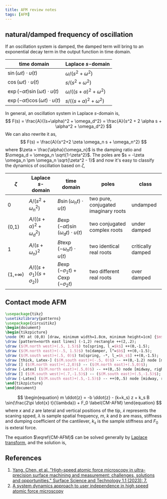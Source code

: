 ```yaml
---
title: AFM review notes
tags: [AFM]
---
```


## natural/damped frequency of oscillation ##

If an oscillation system is damped, the damped term will bring to an exponential decay term in the output function in time domain.

|time domain|Laplace $s$-domain|
|---|---|
|$\sin(\omega t) \cdot u(t)$|$\omega / (s^2 + \omega^2)$|
|$\cos(\omega t) \cdot u(t)$|$s / (s^2 + \omega^2)$|
|$\exp(-\alpha t) \sin(\omega t) \cdot u(t)$|$\omega / \big((s+\alpha)^2 + \omega^2\big)$|
|$\exp(-\alpha t) \cos(\omega t) \cdot u(t)$|$s / \big((s+\alpha)^2 + \omega^2\big)$|

In general, an oscillation system in Laplace $s$-domain is,
$$
F(s) = \frac{A}{(s+\alpha)^2 + \omega_d^2} = \frac{A}{s^2 + 2 \alpha s + \alpha^2 + \omega_d^2}
$$
We can also rewrite it as,
$$
F(s) = \frac{A}{s^2+2 \zeta \omega_n s + \omega_n^2}
$$
where $\zeta = \frac{\alpha}{\omega_n}$ is the damping ratio and $\omega_d = \omega_n \sqrt{1-\zeta^2}$. The poles are $s = -\zeta \omega_n \pm \omega_n \sqrt{\zeta^2 - 1}$ and now it's easy to classify the dynamics of oscillation based on $\zeta$,

|$\zeta$|Laplace $s$-domain|time domain|poles|class|
|---|---|---|---|---|
|0|$A / (s^2+\omega_n^2)$|$B \sin(\omega_n t) \cdot u(t)$|two pure, conjugated imaginary roots|undamped|
|(0,1)|$A / \big( (s+\alpha)^2 + \omega_d^2 \big)$|$B \exp(-\alpha t) \sin(\omega_d t) \cdot u(t)$|two conjugated complex roots|under damped|
|1|$A / (s+\omega_n)^2$|$B t \exp(-\omega_n t) \cdot u(t)$|two identical real roots|critically damped|
|(1,$+\infty$)|$A / \big( (s+\sigma_1)(s+\sigma_2) \big)$|$B\exp(-\sigma_1 t)+C\exp(-\sigma_2 t)$|two different real roots|over damped|

## Contact mode AFM ##

```tikz
\usepackage{tikz}
\usetikzlibrary{patterns}
\usepackage{circuitikz}
\begin{document}
\begin{tikzpicture}
\node (M) at (0,0) [draw, minimum width=1.8cm, minimum height=1cm] {$m$};
\draw [pattern=north east lines] (-1,2) rectangle ++(2,.2);
\draw ($(M.north west)+(.5, 1.5)$) to[spring, l_=$k$] ++(0,-1.5);
\draw ($(M.north east)+(-.5, 1.5)$) to[damper, l^=$b$] ++(0,-1.5);
\draw ($(M.south west)+(.5, 0)$) to[spring, -*, l_=$k_s$] ++(0,-1.5);
\draw [thick, Latex-] ($(M.south east)+(-.5, 0)$) -- ++(0,-1.2) node [midway, right] {$F_0$};
\draw [] ($(M.north east)+(.2,0)$) -- ($(M.north east)+(.5,0)$);
\draw [-Latex] ($(M.north east)+(.5,0)$) -- ++(0,.5) node [midway, right] {$z$};
\draw [] ($(M.south west)+(.7,-1.5)$) -- ($(M.south east)+(.5,-1.5)$);
\draw [-Latex] ($(M.south east)+(.5,-1.5)$) -- ++(0,.5) node [midway, right] {$s(x)$};
\end{tikzpicture}
\end{document}
```

$$
\begin{equation}
m \ddot{z} = -b \ddot{z} - (k+k_s) z + k_s B \sin(\frac{2\pi \dot{x} t}{\lambda}) + F_0
\label{CM-AFM}
\end{equation}
$$
where $x$ and $z$ are lateral and vertical positions of the tip, $\dot{x}$ represents the scaning spped, $\lambda$ is sample spatial frequency, $m$, $k$ and $b$ are mass, stiffness and dumping coefficient of the cantilever, $k_s$ is the sample stiffness and $F_0$ is exteral force.

The equation $\eqref{CM-AFM}$ can be solved generally by [Laplace transform](https://psichen.github.io/2023/09/01/solving-differential-equations-by-transform/), and the solution is,

## References ##
1. [Yang, Chen, et al. "High-speed atomic force microscopy in ultra-precision surface machining and measurement: challenges, solutions and opportunities." Surface Science and Technology 1.1 (2023): 7.](https://link.springer.com/article/10.1007/s44251-023-00006-5)
2. [A system dynamics approach to user independence in high speed atomic force microscopy](https://dspace.mit.edu/handle/1721.1/61594)
